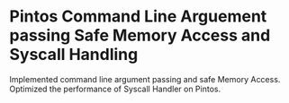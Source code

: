 # Pintos Command Line Arguement passing Safe Memory Access and Syscall Handling
Implemented command line argument passing and safe Memory Access. Optimized the performance of Syscall Handler on Pintos.
